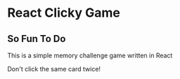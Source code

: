 # React Clicky Game
## So Fun To Do

This is a simple memory challenge game written in React

Don't click the same card twice!
